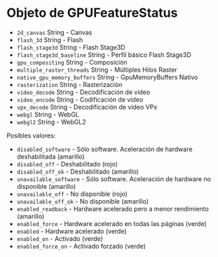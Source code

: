 # Objeto de GPUFeatureStatus

* `2d_canvas` String - Canvas
* `flash_3d` String - Flash
* `flash_stage3d` String - Flash Stage3D
* `flash_stage3d_baseline` String - Perfil básico Flash Stage3D
* `gpu_compositing` String - Composición
* `multiple_raster_threads` String - Múltiples Hilos Raster
* `native_gpu_memory_buffers` String - GpuMemoryBuffers Nativo
* `rasterization` String - Rasterización
* `video_decode` String - Decodificación de vídeo
* `video_encode` String - Codificación de vídeo
* `vpx_decode` String - Decodificación de vídeo VPx
* `webgl` String - WebGL
* `webgl2` String - WebGL2

Posibles valores:

* `disabled_software` - Sólo software. Aceleración de hardware deshabilitada (amarillo)
* `disabled_off` - Deshabilitado (rojo)
* `disabled_off_ok` - Deshabilitado (amarillo)
* `unavailable_software` - Sólo software. Aceleración de hardware no disponible (amarillo)
* `unavailable_off` - No disponible (rojo)
* `unavailable_off_ok` - No disponible (amarillo)
* `enabled_readback` - Hardware acelerado pero a menor rendimiento (amarillo)
* `enabled_force` - Hardware acelerado en todas las páginas (verde)
* `enabled` - Hardware acelerado (verde)
* `enabled_on` - Activado (verde)
* `enabled_force_on` - Activado forzado (verde)